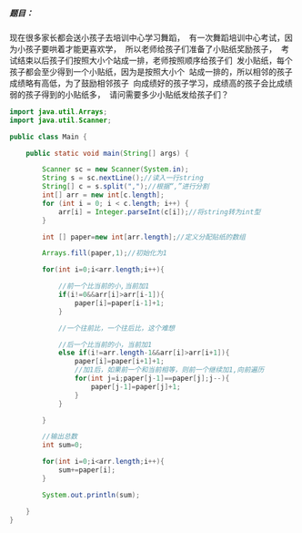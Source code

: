 ##### 题目：  

现在很多家长都会送小孩子去培训中心学习舞蹈，  有一次舞蹈培训中心考试，因为小孩子要哄着才能更喜欢学，  所以老师给孩子们准备了小贴纸奖励孩子，  考试结束以后孩子们按照大小个站成一排，老师按照顺序给孩子们  发小贴纸，每个孩子都会至少得到一个小贴纸，因为是按照大小个  站成一排的，所以相邻的孩子成绩略有高低，为了鼓励相邻孩子  向成绩好的孩子学习，成绩高的孩子会比成绩弱的孩子得到的小贴纸多，  请问需要多少小贴纸发给孩子们？ 

```java
import java.util.Arrays;
import java.util.Scanner;

public class Main {

    public static void main(String[] args) {

        Scanner sc = new Scanner(System.in);
        String s = sc.nextLine();//读入一行string
        String[] c = s.split(",");//根据“,”进行分割
        int[] arr = new int[c.length];
        for (int i = 0; i < c.length; i++) {
            arr[i] = Integer.parseInt(c[i]);//将string转为int型
        }

        int [] paper=new int[arr.length];//定义分配贴纸的数组

        Arrays.fill(paper,1);//初始化为1

        for(int i=0;i<arr.length;i++){

            //前一个比当前的小,当前加1
            if(i!=0&&arr[i]>arr[i-1]){
                paper[i]=paper[i-1]+1;
            }

            //一个往前比，一个往后比，这个难想

            //后一个比当前的小，当前加1
            else if(i!=arr.length-1&&arr[i]>arr[i+1]){
                paper[i]=paper[i+1]+1;
                //加1后，如果前一个和当前相等，则前一个继续加1,向前遍历
                for(int j=i;paper[j-1]==paper[j];j--){
                    paper[j-1]=paper[j]+1;
                }
            }

        }

        //输出总数
        int sum=0;

        for(int i=0;i<arr.length;i++){
            sum+=paper[i];
        }

        System.out.println(sum);

    }
}
```

